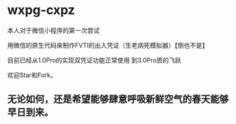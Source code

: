 # wxpg-cxpz

本人对于微信小程序的第一次尝试

用微信的原生代码来制作FVTI的出入凭证（生老病死模拟器）【倒也不是】

目前已经从1.0Pro的实现双凭证功能正常使用
到3.0Pro质的飞跃

欢迎Star和Fork。

## 无论如何，还是希望能够肆意呼吸新鲜空气的春天能够早日到来。

